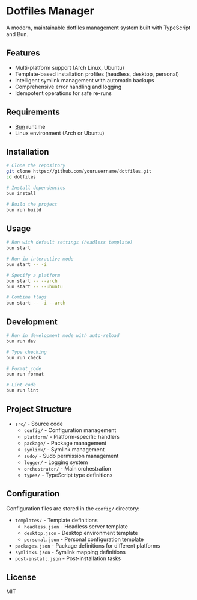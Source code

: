 # Dotfiles Manager

A modern, maintainable dotfiles management system built with TypeScript and Bun.

## Features

- Multi-platform support (Arch Linux, Ubuntu)
- Template-based installation profiles (headless, desktop, personal)
- Intelligent symlink management with automatic backups
- Comprehensive error handling and logging
- Idempotent operations for safe re-runs

## Requirements

- [Bun](https://bun.sh/) runtime
- Linux environment (Arch or Ubuntu)

## Installation

```bash
# Clone the repository
git clone https://github.com/yourusername/dotfiles.git
cd dotfiles

# Install dependencies
bun install

# Build the project
bun run build
```

## Usage

```bash
# Run with default settings (headless template)
bun start

# Run in interactive mode
bun start -- -i

# Specify a platform
bun start -- --arch
bun start -- --ubuntu

# Combine flags
bun start -- -i --arch
```

## Development

```bash
# Run in development mode with auto-reload
bun run dev

# Type checking
bun run check

# Format code
bun run format

# Lint code
bun run lint
```

## Project Structure

- `src/` - Source code
  - `config/` - Configuration management
  - `platform/` - Platform-specific handlers
  - `package/` - Package management
  - `symlink/` - Symlink management
  - `sudo/` - Sudo permission management
  - `logger/` - Logging system
  - `orchestrator/` - Main orchestration
  - `types/` - TypeScript type definitions

## Configuration

Configuration files are stored in the `config/` directory:

- `templates/` - Template definitions
  - `headless.json` - Headless server template
  - `desktop.json` - Desktop environment template
  - `personal.json` - Personal configuration template
- `packages.json` - Package definitions for different platforms
- `symlinks.json` - Symlink mapping definitions
- `post-install.json` - Post-installation tasks

## License

MIT